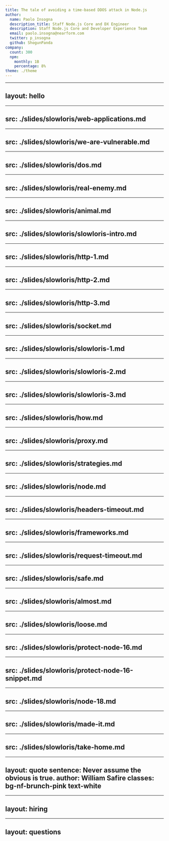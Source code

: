 ```yaml
---
title: The tale of avoiding a time-based DDOS attack in Node.js
author:
  name: Paolo Insogna
  description_title: Staff Node.js Core and DX Engineer
  description: Staff Node.js Core and Developer Experience Team
  email: paolo.insogna@nearform.com
  twitter: p_insogna
  github: ShogunPanda
company:
  count: 300
  npm:
    monthly: 1B
    percentage: 8%
theme: ./theme
---
```


---
layout: hello
---

---
src: ./slides/slowloris/web-applications.md
---

---
src: ./slides/slowloris/we-are-vulnerable.md
---

---
src: ./slides/slowloris/dos.md
---

---
src: ./slides/slowloris/real-enemy.md
---

---
src: ./slides/slowloris/animal.md
---

---
src: ./slides/slowloris/slowloris-intro.md
---

---
src: ./slides/slowloris/http-1.md
---

---
src: ./slides/slowloris/http-2.md
---

---
src: ./slides/slowloris/http-3.md
---

---
src: ./slides/slowloris/socket.md
---

---
src: ./slides/slowloris/slowloris-1.md
---

---
src: ./slides/slowloris/slowloris-2.md
---

---
src: ./slides/slowloris/slowloris-3.md
---

---
src: ./slides/slowloris/how.md
---

---
src: ./slides/slowloris/proxy.md
---

---
src: ./slides/slowloris/strategies.md
---

---
src: ./slides/slowloris/node.md
---

---
src: ./slides/slowloris/headers-timeout.md
---

---
src: ./slides/slowloris/frameworks.md
---

---
src: ./slides/slowloris/request-timeout.md
---

---
src: ./slides/slowloris/safe.md
---

---
src: ./slides/slowloris/almost.md
---

---
src: ./slides/slowloris/loose.md
---

---
src: ./slides/slowloris/protect-node-16.md
---

---
src: ./slides/slowloris/protect-node-16-snippet.md
---

---
src: ./slides/slowloris/node-18.md
---

---
src: ./slides/slowloris/made-it.md
---

---
src: ./slides/slowloris/take-home.md
---

---
layout: quote
sentence: Never assume the obvious is true.
author: William Safire
classes: bg-nf-brunch-pink text-white
---

---
layout: hiring
---

---
layout: questions
---

